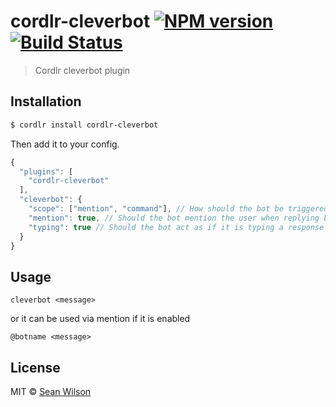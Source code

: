 # cordlr-cleverbot [![NPM version](https://badge.fury.io/js/cordlr-cleverbot.svg)](https://npmjs.org/package/cordlr-cleverbot) [![Build Status](https://travis-ci.org/seanc/cordlr-cleverbot.svg?branch=master)](https://travis-ci.org/seanc/cordlr-cleverbot)

> Cordlr cleverbot plugin

## Installation

```sh
$ cordlr install cordlr-cleverbot
```

Then add it to your config.
```js
{
  "plugins": [
    "cordlr-cleverbot"
  ],
  "cleverbot": {
    "scope": ["mention", "command"], // How should the bot be triggered, by command, message, or both
    "mention": true, // Should the bot mention the user when replying back
    "typing": true // Should the bot act as if it is typing a response
  }
}
```

## Usage
```
cleverbot <message>
```

or it can be used via mention if it is enabled

```
@botname <message>
```

## License

MIT © [Sean Wilson](https://imsean.me)
